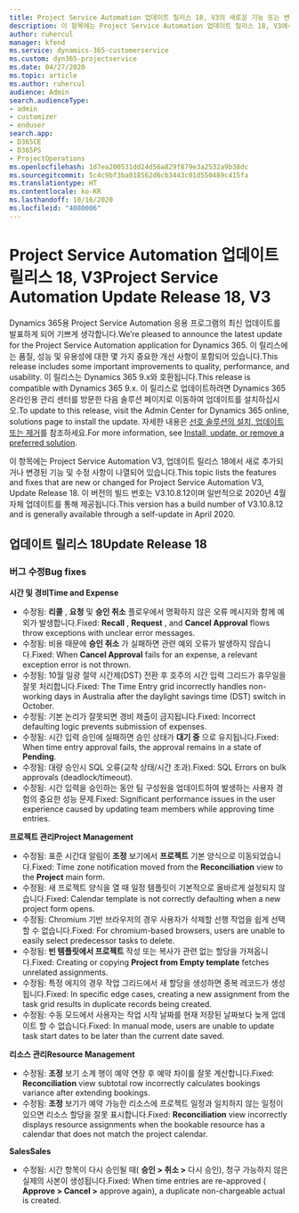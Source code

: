 ```yaml
---
title: Project Service Automation 업데이트 릴리스 18, V3의 새로운 기능 또는 변경된 기능
description: 이 항목에는 Project Service Automation 업데이트 릴리스 18, V3에서 사용할 수 있는 기능 및 수정 사항이 나열되어 있습니다.
author: ruhercul
manager: kfend
ms.service: dynamics-365-customerservice
ms.custom: dyn365-projectservice
ms.date: 04/27/2020
ms.topic: article
ms.author: ruhercul
audience: Admin
search.audienceType:
- admin
- customizer
- enduser
search.app:
- D365CE
- D365PS
- ProjectOperations
ms.openlocfilehash: 1d7ea200531dd24d56a829f879e3a2532a9b38dc
ms.sourcegitcommit: 5c4c9bf3ba018562d6cb3443c01d550489c415fa
ms.translationtype: HT
ms.contentlocale: ko-KR
ms.lasthandoff: 10/16/2020
ms.locfileid: "4080006"
---
```

# <a name="project-service-automation-update-release-18-v3"></a><span data-ttu-id="35ee0-103">Project Service Automation 업데이트 릴리스 18, V3</span><span class="sxs-lookup"><span data-stu-id="35ee0-103">Project Service Automation Update Release 18, V3</span></span>

<span data-ttu-id="35ee0-104">Dynamics 365용 Project Service Automation 응용 프로그램의 최신 업데이트를 발표하게 되어 기쁘게 생각합니다.</span><span class="sxs-lookup"><span data-stu-id="35ee0-104">We’re pleased to announce the latest update for the Project Service Automation application for Dynamics 365.</span></span> <span data-ttu-id="35ee0-105">이 릴리스에는 품질, 성능 및 유용성에 대한 몇 가지 중요한 개선 사항이 포함되어 있습니다.</span><span class="sxs-lookup"><span data-stu-id="35ee0-105">This release includes some important improvements to quality, performance, and usability.</span></span> <span data-ttu-id="35ee0-106">이 릴리스는 Dynamics 365 9.x와 호환됩니다.</span><span class="sxs-lookup"><span data-stu-id="35ee0-106">This release is compatible with Dynamics 365 9.x.</span></span> <span data-ttu-id="35ee0-107">이 릴리스로 업데이트하려면 Dynamics 365 온라인용 관리 센터를 방문한 다음 솔루션 페이지로 이동하여 업데이트를 설치하십시오.</span><span class="sxs-lookup"><span data-stu-id="35ee0-107">To update to this release, visit the Admin Center for Dynamics 365 online, solutions page to install the update.</span></span> <span data-ttu-id="35ee0-108">자세한 내용은 [선호 솔루션의 설치, 업데이트 또는 제거](https://docs.microsoft.com/power-platform/admin/install-remove-preferred-solution)를 참조하세요.</span><span class="sxs-lookup"><span data-stu-id="35ee0-108">For more information, see [Install, update, or remove a preferred solution](https://docs.microsoft.com/power-platform/admin/install-remove-preferred-solution).</span></span>

<span data-ttu-id="35ee0-109">이 항목에는 Project Service Automation V3, 업데이트 릴리스 18에서 새로 추가되거나 변경된 기능 및 수정 사항이 나열되어 있습니다.</span><span class="sxs-lookup"><span data-stu-id="35ee0-109">This topic lists the features and fixes that are new or changed for Project Service Automation V3, Update Release 18.</span></span> <span data-ttu-id="35ee0-110">이 버전의 빌드 번호는 V3.10.8.12이며 일반적으로 2020년 4월 자체 업데이트를 통해 제공됩니다.</span><span class="sxs-lookup"><span data-stu-id="35ee0-110">This version has a build number of V3.10.8.12 and is generally available through a self-update in April 2020.</span></span>

## <a name="update-release-18"></a><span data-ttu-id="35ee0-111">업데이트 릴리스 18</span><span class="sxs-lookup"><span data-stu-id="35ee0-111">Update Release 18</span></span>

### <a name="bug-fixes"></a><span data-ttu-id="35ee0-112">버그 수정</span><span class="sxs-lookup"><span data-stu-id="35ee0-112">Bug fixes</span></span>

<span data-ttu-id="35ee0-113">**시간 및 경비**</span><span class="sxs-lookup"><span data-stu-id="35ee0-113">**Time and Expense**</span></span>

- <span data-ttu-id="35ee0-114">수정됨: **리콜** , **요청** 및 **승인 취소** 플로우에서 명확하지 않은 오류 메시지와 함께 예외가 발생합니다.</span><span class="sxs-lookup"><span data-stu-id="35ee0-114">Fixed: **Recall** , **Request** , and **Cancel Approval** flows throw exceptions with unclear error messages.</span></span>
- <span data-ttu-id="35ee0-115">수정됨: 비용 때문에 **승인 취소** 가 실패하면 관련 예외 오류가 발생하지 않습니다.</span><span class="sxs-lookup"><span data-stu-id="35ee0-115">Fixed: When **Cancel Approval** fails for an expense, a relevant exception error is not thrown.</span></span>
- <span data-ttu-id="35ee0-116">수정됨: 10월 일광 절약 시간제(DST) 전환 후 호주의 시간 입력 그리드가 휴무일을 잘못 처리합니다.</span><span class="sxs-lookup"><span data-stu-id="35ee0-116">Fixed: The Time Entry grid incorrectly handles non-working days in Australia after the daylight savings time (DST) switch in October.</span></span>
- <span data-ttu-id="35ee0-117">수정됨: 기본 논리가 잘못되면 경비 제출이 금지됩니다.</span><span class="sxs-lookup"><span data-stu-id="35ee0-117">Fixed: Incorrect defaulting logic prevents submission of expenses.</span></span>
- <span data-ttu-id="35ee0-118">수정됨: 시간 입력 승인에 실패하면 승인 상태가 **대기 중** 으로 유지됩니다.</span><span class="sxs-lookup"><span data-stu-id="35ee0-118">Fixed: When time entry approval fails, the approval remains in a state of **Pending**.</span></span>
- <span data-ttu-id="35ee0-119">수정됨: 대량 승인시 SQL 오류(교착 상태/시간 초과).</span><span class="sxs-lookup"><span data-stu-id="35ee0-119">Fixed: SQL Errors on bulk approvals (deadlock/timeout).</span></span>
- <span data-ttu-id="35ee0-120">수정됨: 시간 입력을 승인하는 동안 팀 구성원을 업데이트하여 발생하는 사용자 경험의 중요한 성능 문제.</span><span class="sxs-lookup"><span data-stu-id="35ee0-120">Fixed: Significant performance issues in the user experience caused by updating team members while approving time entries.</span></span>

<span data-ttu-id="35ee0-121">**프로젝트 관리**</span><span class="sxs-lookup"><span data-stu-id="35ee0-121">**Project Management**</span></span>

- <span data-ttu-id="35ee0-122">수정됨: 표준 시간대 알림이 **조정** 보기에서 **프로젝트** 기본 양식으로 이동되었습니다.</span><span class="sxs-lookup"><span data-stu-id="35ee0-122">Fixed: Time zone notification moved from the **Reconciliation** view to the **Project** main form.</span></span>
- <span data-ttu-id="35ee0-123">수정됨: 새 프로젝트 양식을 열 때 일정 템플릿이 기본적으로 올바르게 설정되지 않습니다.</span><span class="sxs-lookup"><span data-stu-id="35ee0-123">Fixed: Calendar template is not correctly defaulting when a new project form opens.</span></span>
- <span data-ttu-id="35ee0-124">수정됨: Chromium 기반 브라우저의 경우 사용자가 삭제할 선행 작업을 쉽게 선택할 수 없습니다.</span><span class="sxs-lookup"><span data-stu-id="35ee0-124">Fixed: For chromium-based browsers, users are unable to easily select predecessor tasks to delete.</span></span>
- <span data-ttu-id="35ee0-125">수정됨: **빈 템플릿에서 프로젝트** 작성 또는 복사가 관련 없는 할당을 가져옵니다.</span><span class="sxs-lookup"><span data-stu-id="35ee0-125">Fixed: Creating or copying **Project from Empty template** fetches unrelated assignments.</span></span>
- <span data-ttu-id="35ee0-126">수정됨: 특정 에지의 경우 작업 그리드에서 새 할당을 생성하면 중복 레코드가 생성됩니다.</span><span class="sxs-lookup"><span data-stu-id="35ee0-126">Fixed: In specific edge cases, creating a new assignment from the task grid results in duplicate records being created.</span></span>
- <span data-ttu-id="35ee0-127">수정됨: 수동 모드에서 사용자는 작업 시작 날짜를 현재 저장된 날짜보다 늦게 업데이트 할 수 없습니다.</span><span class="sxs-lookup"><span data-stu-id="35ee0-127">Fixed: In manual mode, users are unable to update task start dates to be later than the current date saved.</span></span>

<span data-ttu-id="35ee0-128">**리소스 관리**</span><span class="sxs-lookup"><span data-stu-id="35ee0-128">**Resource Management**</span></span>

- <span data-ttu-id="35ee0-129">수정됨: **조정** 보기 소계 행이 예약 연장 후 예약 차이를 잘못 계산합니다.</span><span class="sxs-lookup"><span data-stu-id="35ee0-129">Fixed: **Reconciliation** view subtotal row incorrectly calculates bookings variance after extending bookings.</span></span>
- <span data-ttu-id="35ee0-130">수정됨: **조정** 보기가 예약 가능한 리소스에 프로젝트 일정과 일치하지 않는 일정이 있으면 리소스 할당을 잘못 표시합니다.</span><span class="sxs-lookup"><span data-stu-id="35ee0-130">Fixed: **Reconciliation** view incorrectly displays resource assignments when the bookable resource has a calendar that does not match the project calendar.</span></span>

<span data-ttu-id="35ee0-131">**Sales**</span><span class="sxs-lookup"><span data-stu-id="35ee0-131">**Sales**</span></span>

- <span data-ttu-id="35ee0-132">수정됨: 시간 항목이 다시 승인될 때( **승인 > 취소 >** 다시 승인), 청구 가능하지 않은 실제의 사본이 생성됩니다.</span><span class="sxs-lookup"><span data-stu-id="35ee0-132">Fixed: When time entries are re-approved ( **Approve > Cancel >** approve again), a duplicate non-chargeable actual is created.</span></span>
